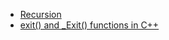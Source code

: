 * [Recursion](./Recursion.md)
* [exit() and _Exit() functions in C++](https://github.com/ritika728/winter-of-contributing/blob/exit()and_EXIT()FunctionsinC%2B%2B/C_CPP/Fundamentals/Functions%20%26%20Recursion%20and%20its%20types/exit()%20%26%20_Exit()%20Functions%20in%20C%2B%2B.md)
